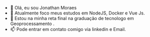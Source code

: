 - 👋 Olá, eu sou Jonathan Moraes
- 👀 Atualmente foco meus estudos em NodeJS, Docker e Vue Js.
- 🌱 Estou na minha reta final na graduação de tecnologo em Geoprocessamento .
- 📫 Pode entrar em contato comigo via linkedin e Email.


